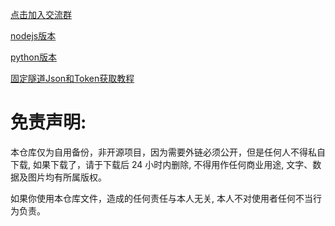 [点击加入交流群](https://t.me/kBkpsP8Hk0M0ZmE1)

[nodejs版本](https://github.com/dsadsadsss/nodejs-wanju.git)


[python版本](https://github.com/dsadsadsss/python-wanju.git)

[固定隧道Json和Token获取教程](https://github.com/dsadsadsss/Argo-X-Container-PaaS.git)

# 免责声明:

本仓库仅为自用备份，非开源项目，因为需要外链必须公开，但是任何人不得私自下载, 如果下载了，请于下载后 24 小时内删除, 不得用作任何商业用途, 文字、数据及图片均有所属版权。 

如果你使用本仓库文件，造成的任何责任与本人无关, 本人不对使用者任何不当行为负责。
